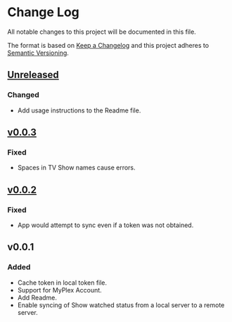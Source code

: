 # Change Log
All notable changes to this project will be documented in this file.

The format is based on [Keep a Changelog](http://keepachangelog.com/)
and this project adheres to [Semantic Versioning](http://semver.org/).

## [Unreleased]
### Changed
- Add usage instructions to the Readme file.

## [v0.0.3]
### Fixed
- Spaces in TV Show names cause errors.

## [v0.0.2]
### Fixed
- App would attempt to sync even if a token was not obtained.

## v0.0.1
### Added
- Cache token in local token file.
- Support for MyPlex Account.
- Add Readme.
- Enable syncing of Show watched status from a local server to a remote server.

[unreleased]: https://github.com/danstis/Plex-Sync/compare/v0.0.3...HEAD
[v0.0.3]: https://github.com/danstis/Plex-Sync/compare/v0.0.2...v0.0.3
[v0.0.2]: https://github.com/danstis/Plex-Sync/compare/v0.0.1...v0.0.2
